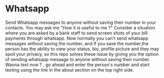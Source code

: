 # Whatsapp

Send Whatsapp messages to anyone without saving their number in your contacts.
 You may ask me "How it is useful to me ?"
       Consider a situation where you are asked by a bank staff to send screen shots of your bill payments through whatsapp. Now normally you can't send whatsapp messages without saving the number, and if you save the number,the person has the ability to view your status, bio, profile picture and they may spoil your privacy, so this repo solves these issue by giving you the option of sending whatsapp mesaage to anyone without saving their number. Wanna text now ? , go ahead and enter the  person's number and start texting using the link in the about section on the top right side.
